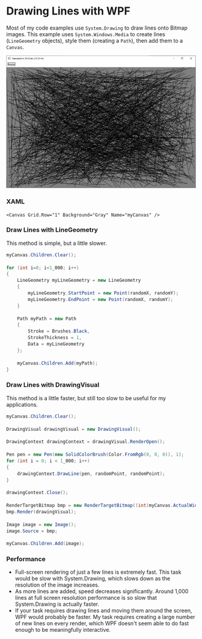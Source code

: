 # Drawing Lines with WPF

Most of my code examples use `System.Drawing` to draw lines onto Bitmap images. This example uses `System.Windows.Media` to create lines (`LineGeometry` objects), style them (creating a `Path`), then add them to a `Canvas`.

![](screenshot.png)

### XAML
```XAML
<Canvas Grid.Row="1" Background="Gray" Name="myCanvas" />
```

### Draw Lines with LineGeometry
This method is simple, but a little slower.
```cs
myCanvas.Children.Clear();

for (int i=0; i<1_000; i++)
{
    LineGeometry myLineGeometry = new LineGeometry
    {
        myLineGeometry.StartPoint = new Point(randomX, randomY);
        myLineGeometry.EndPoint = new Point(randomX, randomY);
    }

    Path myPath = new Path
    {
        Stroke = Brushes.Black,
        StrokeThickness = 1,
        Data = myLineGeometry
    };

    myCanvas.Children.Add(myPath);
}
```

### Draw Lines with DrawingVisual
This method is a little faster, but still too slow to be useful for my applications.
```cs
myCanvas.Children.Clear();

DrawingVisual drawingVisual = new DrawingVisual();

DrawingContext drawingContext = drawingVisual.RenderOpen();

Pen pen = new Pen(new SolidColorBrush(Color.FromRgb(0, 0, 0)), 1);
for (int i = 0; i < 1_000; i++)
{
    drawingContext.DrawLine(pen, randomPoint, randomPoint);
}

drawingContext.Close();

RenderTargetBitmap bmp = new RenderTargetBitmap((int)myCanvas.ActualWidth, (int)myCanvas.ActualHeight, 0, 0, PixelFormats.Pbgra32);
bmp.Render(drawingVisual);

Image image = new Image();
image.Source = bmp;

myCanvas.Children.Add(image);
```

### Performance
* Full-screen rendering of just a few lines is extremely fast. This task would be slow with System.Drawing, which slows down as the resolution of the image increases.
* As more lines are added, speed decreases significantly. Around 1,000 lines at full screen resolution performance is so slow that System.Drawing is actually faster.
* If your task requires drawing lines and moving them around the screen, WPF would probably be faster. My task requires creating a large number of new lines on every render, which WPF doesn't seem able to do fast enough to be meaningfully interactive.